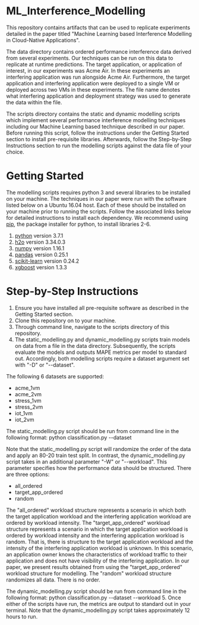 # ML_Interference_Modelling

This repository contains artifacts that can be used to replicate experiments detailed in the paper titled "Machine Learning based Interference Modelling in Cloud-Native Applications". 

The data directory contains ordered performance interference data derived from several experiments. Our techniques can be run on this data to replicate at runtime predictions. The target application, or application of interest, in our experiments was Acme Air. In these experiments an interfering application was run alongside Acme Air. Furthermore, the target application and interfering application were deployed to a single VM or deployed across two VMs in these experiments. The file name denotes what interfering application and deployment strategy was used to generate the data within the file.

The scripts directory contains the static and dynamic modelling scripts which implement several performance interference modelling techniques including our Machine Learning based technique described in our paper. Before running this script, follow the instructions under the Getting Started section to install pre-requisite libraries. Afterwards, follow the Step-by-Step Instructions section to run the modelling scripts against the data file of your choice.

# Getting Started

The modelling scripts requires python 3 and several libraries to be installed on your machine. The techniques in our paper were run with the software listed below on a Ubuntu 16.04 host. Each of these should be installed on your machine prior to running the scripts. Follow the associated links below for detailed instructions to install each dependency. We recommend using [pip](https://pip.pypa.io/en/stable/), the package installer for python, to install libraries 2-6. 

1. [python](https://www.python.org/downloads/) version 3.7.1
2. [h2o](https://docs.h2o.ai/h2o/latest-stable/h2o-docs/downloading.html) version 3.34.0.3
3. [numpy](https://numpy.org/install/) version 1.16.1
4. [pandas](https://pandas.pydata.org/pandas-docs/version/0.25.1/install.html) version 0.25.1
5. [scikit-learn](https://scikit-learn.org/stable/install.html) version 0.24.2
6. [xgboost](https://xgboost.readthedocs.io/en/latest/install.html) version 1.3.3

# Step-by-Step Instructions

1. Ensure you have installed all pre-requisite software as described in the Getting Started section.
2. Clone this repository on to your machine.
3. Through command line, navigate to the scripts directory of this repository.
4. The static_modelling.py and dynamic_modelling.py scripts train models on data from a file in the data directory. Subsequently, the scripts evaluate the models and outputs MAPE metrics per model to standard out. Accordingly, both modelling scripts require a dataset argument set with "-D" or "--dataset". 
 
The following 6 datasets are supported:

* acme_1vm
* acme_2vm
* stress_1vm
* stress_2vm
* iot_1vm
* iot_2vm

The static_modelling.py script should be run from command line in the following format: python classification.py --dataset <datasetName>

Note that the static_modelling.py script will randomize the order of the data and apply an 80-20 train test split. In contrast, the dynamic_modelling.py script takes in an additional parameter "-W" or "--workload". This parameter specifies how the performance data should be structured. There are three options:

* all_ordered
* target_app_ordered
* random

The "all_ordered" workload structure represents a scenario in which both the target application workload and the interfering application workload are ordered by workload intensity. 
The "target_app_ordered" workload structure represents a scenario in which the target application workload is ordered by workload intensity and the interfering application workload is random. That is, there is structure to the target application workload and the intensity of the interfering application workload is unknown. In this scenario, an application owner knows the characteristics of workload traffic to their application and does not have visibility of the interfering application. In our paper, we present results obtained from using the "target_app_ordered" workload structure for modelling.
The "random" workload structure randomizes all data. There is no order.

The dynamic_modelling.py script should be run from command line in the following format: python classification.py --dataset <datasetName> --workload <workloadStructure>
5. Once either of the scripts have run, the metrics are output to standard out in your terminal. Note that the dynamic_modelling.py script takes approximately 12 hours to run.
